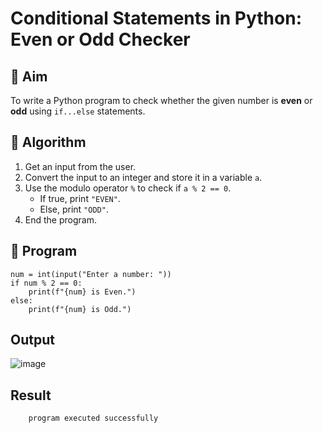 # Conditional Statements in Python: Even or Odd Checker

## 🎯 Aim
To write a Python program to check whether the given number is **even** or **odd** using `if...else` statements.

## 🧠 Algorithm
1. Get an input from the user.
2. Convert the input to an integer and store it in a variable `a`.
3. Use the modulo operator `%` to check if `a % 2 == 0`.
   - If true, print `"EVEN"`.
   - Else, print `"ODD"`.
4. End the program.

## 🧾 Program
```
num = int(input("Enter a number: "))
if num % 2 == 0:
    print(f"{num} is Even.")
else:
    print(f"{num} is Odd.")
```
## Output
![image](https://github.com/user-attachments/assets/8ddce6a4-3069-48c0-ba2f-f8c7afa05777)


## Result
        program executed successfully
